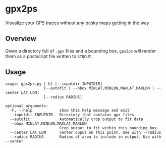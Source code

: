 # gpx2ps

Visualize your GPS traces without any pesky maps getting in the way

## Overview

Given a directory full of `.gpx` files and a bounding box, `gpx2ps` will render them as a postscript file written to `STDOUT`.

## Usage

```
usage: gpx2ps.py [-h] [--inputdir INPUTDIR]
                 [--autofit | --bbox MINLAT,MINLON,MAXLAT,MAXLON | --center LAT,LON]
                 [--radius RADIUS]

optional arguments:
  -h, --help            show this help message and exit
  --inputdir INPUTDIR   Directory that contains gpx files
  --autofit             Automatically crop output to fit data
  --bbox MINLAT,MINLON,MAXLAT,MAXLON
                        Crop output to fit within this bounding box
  --center LAT,LON      Center ouput on this point. Use with --radius
  --radius RADIUS       Radius of area to include in output. Use with --center
```

